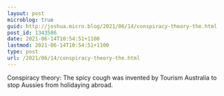 ```yaml
---
layout: post
microblog: true
guid: http://joshua.micro.blog/2021/06/14/conspiracy-theory-the.html
post_id: 1343586
date: 2021-06-14T10:54:51+1100
lastmod: 2021-06-14T10:54:51+1100
type: post
url: /2021/06/14/conspiracy-theory-the.html
---
```

Conspiracy theory: The spicy cough was invented by Tourism Australia to stop Aussies from holidaying abroad.
